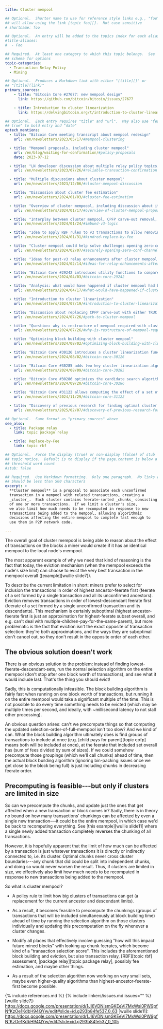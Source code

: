 ```yaml
---
title: Cluster mempool

## Optional.  Shorter name to use for reference style links e.g., "foo"
## will allow using the link [topic foo][].  Not case sensitive
# shortname: foo

## Optional.  An entry will be added to the topics index for each alias
#title-aliases:
#  - Foo

## Required.  At least one category to which this topic belongs.  See
## schema for options
topic-categories:
  - Transaction Relay Policy
  - Mining

## Optional.  Produces a Markdown link with either "[title][]" or
## "[title](link)"
primary_sources:
    - title: "Bitcoin Core #27677: new mempool design"
      link: https://github.com/bitcoin/bitcoin/issues/27677

    - title: Introduction to cluster linearization
      link: https://delvingbitcoin.org/t/introduction-to-cluster-linearization/1032

## Optional.  Each entry requires "title" and "url".  May also use "feature:
## true" to bold entry and "date"
optech_mentions:
  - title: "Bitcoin Core meeting transcript about mempool redesign"
    url: /en/newsletters/2023/05/17/#mempool-clustering

  - title: "Mempool proposals, including cluster mempool"
    url: /en/blog/waiting-for-confirmation/#policy-proposals
    date: 2023-07-12

  - title: "LN developer discussion about multiple relay policy topics, including cluster mempool"
    url: /en/newsletters/2023/07/26/#reliable-transaction-confirmation

  - title: "Multiple discussions about cluster mempool"
    url: /en/newsletters/2023/12/06/#cluster-mempool-discussion

  - title: "Discussion about cluster fee estimation"
    url: /en/newsletters/2024/01/03/#cluster-fee-estimation

  - title: "Overview of cluster mempoool, including discussion about its effect on CPFP carve-out"
    url: /en/newsletters/2024/01/17/#overview-of-cluster-mempool-proposal

  - title: "Interplay between cluster mempool, CPFP carve-out removal, and LN use of v3 relay"
    url: /en/newsletters/2024/01/24/#imbued-v3-logic

  - title: "Idea to apply RBF rules to v3 transactions to allow removing CPFP carve-out for cluster mempool"
    url: /en/newsletters/2024/01/31/#kindred-replace-by-fee

  - title: "Cluster mempool could help solve challenges opening zero-conf channels with v3 transaction relay"
    url: /en/newsletters/2024/02/07/#securely-opening-zero-conf-channels-with-v3-transactions

  - title: "Ideas for post-v3 relay enhancements after cluster mempool is deployed"
    url: /en/newsletters/2024/02/14/#ideas-for-relay-enhancements-after-cluster-mempool-is-deployed

  - title: "Bitcoin Core #29242 introduces utility functions to compare two feerate diagrams"
    url: /en/newsletters/2024/04/03/#bitcoin-core-29242

  - title: "Analysis: what would have happened if cluster mempool had been deployed a year ago?"
    url: /en/newsletters/2024/04/17/#what-would-have-happened-if-cluster-mempool-had-been-deployed-a-year-ago

  - title: "Introduction to cluster linearization"
    url: /en/newsletters/2024/07/19/#introduction-to-cluster-linearization

  - title: "Discussion about replacing CPFP carve-out with either TRUC or RBFR to unblock cluster mempool"
    url: /en/newsletters/2024/07/26/#path-to-cluster-mempool

  - title: "Question: why is restructure of mempool required with cluster mempool?"
    url: /en/newsletters/2024/07/26/#why-is-restructure-of-mempool-required-with-cluster-mempool

  - title: "Optimizing block building with cluster mempool"
    url: /en/newsletters/2024/08/02/#optimizing-block-building-with-cluster-mempool

  - title: "Bitcoin Core #30126 introduces a cluster linearization function for eventual use by cluster mempool"
    url: /en/newsletters/2024/08/02/#bitcoin-core-30126

  - title: "Bitcoin Core #30285 adds two key cluster linearization algorithms"
    url: /en/newsletters/2024/08/09/#bitcoin-core-30285

  - title: "Bitcoin Core #30286 optimizes the candidate search algorithm used in cluster linearizations"
    url: /en/newsletters/2024/09/20/#bitcoin-core-30286

  - title: "Bitcoin Core #31122 allows computing the effect of a set of changes on the state of the mempool"
    url: /en/newsletters/2024/11/29/#bitcoin-core-31122

  - title: "Discovery of previous research for finding optimal cluster linearization"
    url: /en/newsletters/2025/02/07/#discovery-of-previous-research-for-finding-optimal-cluster-linearization

## Optional.  Same format as "primary_sources" above
see_also:
  - title: Package relay
    link: topic package relay

  - title: Replace-by-Fee
    link: topic rbf

## Optional.  Force the display (true) or non-display (false) of stub
## topic notice.  Default is to display if the page.content is below a
## threshold word count
#stub: false

## Required.  Use Markdown formatting.  Only one paragraph.  No links allowed.
## Should be less than 500 characters
excerpt: >
  **Cluster mempool** is a proposal to associate each unconfirmed
  transaction in a mempool with related transactions, creating a
  _cluster_.  Each cluster contains feerate-sorted _chunks_ consisting
  of one or more transactions.  If we limit a cluster's size,
  we also limit how much needs to be recomputed in response to new
  transactions being added to the mempool, allowing algorithmic
  decisions affecting the entire mempool to complete fast enough to
  use them in P2P network code.

---
```

The overall goal of cluster mempool is being able to reason about the
effect of transactions on the blocks a miner would create if it has an
identical mempool to the local node's mempool.

The most apparent example of why we need that kind of
reasoning is the fact that today, the eviction mechanism (when the
mempool exceeds the node's size limit) can choose to evict the very best
transaction in the mempool overall ([example][wuille slide7]).

To describe the current limitation in short: miners prefer to select for inclusion the
transactions in order of highest ancestor-feerate first (feerate of a
set formed by a single transaction and all its unconfirmed ancestors).
Eviction removes transactions in order of lowest-descendant feerate
first (feerate of a set formed by a single unconfirmed transaction and
its descendants). This mechanism is certainly suboptimal (highest
ancestor-feerate first is just an approximation for highest-feerate
subset overall, and e.g. can't deal with
multiple-children-pay-for-the-same-parent), but more problematic is the
fact that eviction isn't the exact opposite of transaction selection: they're both
approximations, and the ways they are suboptimal don't cancel out, so
they don't result in the opposite order of each other.

## The obvious solution doesn't work

There is an obvious solution to the problem: instead of finding
lowest-feerate-descendant-sets, run the normal selection algorithm on the
entire mempool (don't stop after one block worth of transactions), and
see what it would include last. That's the thing you should evict!

Sadly, this is computationally infeasible. The block building algorithm
is fairly fast when running on one block worth of transactions, but
running it on the entire mempool would take a significant multiple of
the time. This is not possible to do every time
something needs to be evicted (which may be multiple times per second,
and ideally, with ~millisecond latency to not stall other processing).

An obvious question arises: can't we precompute things so that computing
the updated selection-order-of-full-mempool isn't too slow? And we kind of
can. What the block building algorithm ultimately does is find groups of
transactions to include at once (e.g. [child pays for parent][topic cpfp] means both
will be included at once), at the feerate that included set overall has
(sum of fees divided by sum of sizes). If we could somehow precompute
those groupings (which we'll call chunks) ahead of time, then the actual
block building algorithm (ignoring bin-packing issues once we get close
to the block being full) is just including chunks in decreasing feerate
order.

## Precomputing is feasible---but only if clusters are limited in size

So can we precompute the chunks, and update just the ones that get
affected when a new transaction or block comes in? Sadly, there is in
theory no bound on how many transactions' chunkings can be affected by
even a single new transaction---it could be the entire mempool, in which
case we'd be back to recomputing everything. See [this example][wuille
slide11] where a single newly added transaction completely reverses the
chunking of all transactions.

However, it is hopefully apparent that the limit of how much can be
affected by a transaction is just whatever transactions it is directly
or indirectly connected to, i.e. its cluster. Optimal chunks never cross
cluster boundaries---any chunk that did could be split into independent
chunks, and doing so would never worsen the result.  Thus, if clusters
are limited in size, we effectively also limit how much needs to be
recomputed in response to new transactions being added to the mempool.

So what is cluster mempool?

- A policy rule to limit how big clusters of transactions can get (a
  replacement for the current ancestor and descendant limits).

- As a result, it becomes feasible to precompute the chunkings (groups
  of transactions that will be included simultaneously at block building
  time) ahead of time by running the selection algorithm on those
  clusters individually and updating this precomputation on the fly
  whenever a cluster changes.

- Modify all places that effectively involve guessing "how will this
  impact future mined blocks" with looking up chunk feerates, which
  become kind of a "transaction selection score". This includes the aforementioned
  block building and eviction, but also transaction relay, [RBF][topic
  rbf] assessment, [package relay][topic package relay], possibly fee
  estimation, and maybe other things.

- As a result of the selection algorithm now working on very small sets,
  maybe even higher-quality algorithms than
  highest-ancestor-feerate-first become possible.

{% include references.md %}
{% include linkers/issues.md issues="" %}
[wuille slide7]: https://docs.google.com/presentation/d/1Jl6VDNismGKEeVI7MxWsi0PW9pfNfKzOe1KdbH94QYw/edit#slide=id.g293b84fe537_0_63
[wuille slide11]: https://docs.google.com/presentation/d/1Jl6VDNismGKEeVI7MxWsi0PW9pfNfKzOe1KdbH94QYw/edit#slide=id.g293b84fe537_0_105
